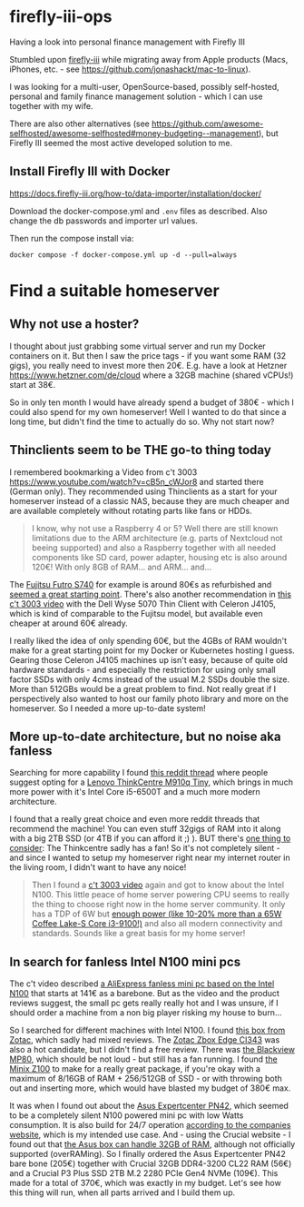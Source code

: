 # firefly-iii-ops
Having a look into personal finance management with Firefly III


Stumbled upon [firefly-iii](https://firefly-iii.org/) while migrating away from Apple products (Macs, iPhones, etc. - see https://github.com/jonashackt/mac-to-linux).

I was looking for a multi-user, OpenSource-based, possibly self-hosted, personal and family finance management solution - which I can use together with my wife.

There are also other alternatives (see https://github.com/awesome-selfhosted/awesome-selfhosted#money-budgeting--management), but Firefly III seemed the most active developed solution to me.


## Install Firefly III with Docker

https://docs.firefly-iii.org/how-to/data-importer/installation/docker/

Download the docker-compose.yml and `.env` files as described. Also change the db passwords and importer url values.

Then run the compose install via:

```shell
docker compose -f docker-compose.yml up -d --pull=always
```


# Find a suitable homeserver

## Why not use a hoster?

I thought about just grabbing some virtual server and run my Docker containers on it. But then I saw the price tags - if you want some RAM (32 gigs), you really need to invest more then 20€. E.g. have a look at Hetzner https://www.hetzner.com/de/cloud where a 32GB machine (shared vCPUs!) start at 38€.

So in only ten month I would have already spend a budget of 380€ - which I could also spend for my own homeserver! Well I wanted to do that since a long time, but didn't find the time to actually do so. Why not start now?


## Thinclients seem to be THE go-to thing today

I remembered bookmarking a Video from c't 3003 https://www.youtube.com/watch?v=cB5n_cWJor8 and started there (German only). They recommended using Thinclients as a start for your homeserver instead of a classic NAS, because they are much cheaper and are available completely without rotating parts like fans or HDDs.

> I know, why not use a Raspberry 4 or 5? Well there are still known limitations due to the ARM architecture (e.g. parts of Nextcloud not beeing supported) and also a Raspberry together with all needed components like SD card, power adapter, housing etc is also around 120€! With only 8GB of RAM... and ARM... and...

The [Fujitsu Futro S740](https://www.ram-koenig.de/Fujitsu-Futro-S740-ThinClient-Intel-J4105-150GHz-4GB-16GB-SSD-Netzteil) for example is around 80€s as refurbished and [seemed a great starting point](https://www.heise.de/ratgeber/Gebrauchter-Mini-PC-fuer-70-Euro-Thin-Client-Fujitsu-Futro-S740-7485477.html). There's also another recommendation in [this c't 3003 video](https://www.youtube.com/watch?v=K10bMgX0qoc) with the Dell Wyse 5070 Thin Client with Celeron J4105, which is kind of comparable to the Fujitsu model, but available even cheaper at around 60€ already.

I really liked the idea of only spending 60€, but the 4GBs of RAM wouldn't make for a great starting point for my Docker or Kubernetes hosting I guess. Gearing those Celeron J4105 machines up isn't easy, because of quite old hardware standards - and especially the restriction for using only small factor SSDs with only 4cms instead of the usual M.2 SSDs double the size. More than 512GBs would be a great problem to find. Not really great if I perspectively also wanted to host our family photo library and more on the homeserver. So I needed a more up-to-date system!


## More up-to-date architecture, but no noise aka fanless

Searching for more capability I found [this reddit thread](https://www.reddit.com/r/HomeServer/comments/1c06m4w/thin_client_recommendations/) where people suggest opting for a [Lenovo ThinkCentre M910q Tiny](https://www.refurbed.de/p/lenovo-thinkcentre-m910q-tiny/71916b/), which brings in much more power with it's Intel Core i5-6500T and a much more modern architecture.  

I found that a really great choice and even more reddit threads that recommend the machine! You can even stuff 32gigs of RAM into it along with a big 2TB SSD (or 4TB if you can afford it ;) ). BUT there's [one thing to consider](https://www.refurbed.de/p/lenovo-thinkcentre-m910q-tiny/71916b/): The Thinkcentre sadly has a fan! So it's not completely silent - and since I wanted to setup my homeserver right near my internet router in the living room, I didn't want to have any noice!

> Then I found a [c't 3003 video](https://www.youtube.com/watch?v=OOHszBodhbc) again and got to know about the Intel N100. This little peace of home server powering CPU seems to really the thing to choose right now in the home server community. It only has a TDP of 6W but [enough power (like 10-20% more than a 65W Coffee Lake-S Core i3-9100!)](https://wccftech.com/intel-n100-quad-e-core-cpu-gaming-benchmarks-surface-6w-chip-with-xe-lp-igpu/) and also all modern connectivity and standards. Sounds like a great basis for my home server!


## In search for fanless Intel N100 mini pcs

The c't video described [a AliExpress fanless mini pc based on the Intel N100](https://de.aliexpress.com/item/1005004360072281.html) that starts at 141€ as a barebone. But as the video and the product reviews suggest, the small pc gets really really hot and I was unsure, if I should order a machine from a non big player risking my house to burn... 

So I searched for different machines with Intel N100. I found [this box from Zotac](https://www.mindfactory.de/product_info.php/Zotac-ZBOX-CI337NANO-N100-Intel-DDR5-HDMI-DP-passiv_1515007.html), which sadly had mixed reviews. The [Zotac Zbox Edge CI343](https://www.heise.de/tests/Luefterloser-Mini-PC-im-Test-Zotac-Zbox-Edge-CI343-mit-Intel-N100-9584768.html?seite=all) was also a hot candidate, but I didn't find a free review. There was [the Blackview MP80]([https://www.techstage.de/test/guenstiger-mini-pc-bietet-erstaunlich-viel-t-bao-n100-fuer-165-euro-im-test/8pdzclb](https://www.techstage.de/test/klein-praktisch-gut-mini-pc-blackview-mp80-fuer-200-euro-ueberrascht-im-test/eslw67h)), which should be not loud - but still has a fan running. I found [the Minix Z100](https://www.techstage.de/test/passiv-gekuehlter-mini-pc-minix-z100-im-test-lautlos-durchdacht-und-gut-fuer-259-euro/31s7gee) to make for a really great package, if you're okay with a maximum of 8/16GB of RAM + 256/512GB of SSD - or with throwing both out and inserting more, which would have blasted my budget of 380€ max.

It was when I found out about the [Asus Expertcenter PN42](https://www.techstage.de/test/luefterloser-mini-pc-mit-geringem-stromverbrauch-im-test-asus-expertcenter-pn42/m517x1s), which seemed to be a completely silent N100 powered mini pc with low Watts consumption. It is also build for 24/7 operation [according to the companies website](https://www.asus.com/de/displays-desktops/mini-pcs/pn-series/asus-expertcenter-pn42/), which is my intended use case. And - using the Crucial website - I found out that [the Asus box can handle 32GB of RAM](https://www.crucial.de/compatible-upgrade-for/asus/asus-expertcenter-pn42-(n100-n200)), although not officially supported (overRAMing). So I finally ordered the Asus Expertcenter PN42 bare bone (205€) together with Crucial 32GB DDR4-3200 CL22 RAM (56€) and a Crucial P3 Plus SSD 2TB M.2 2280 PCIe Gen4 NVMe (109€). This made for a total of 370€, which was exactly in my budget. Let's see how this thing will run, when all parts arrived and I build them up.





